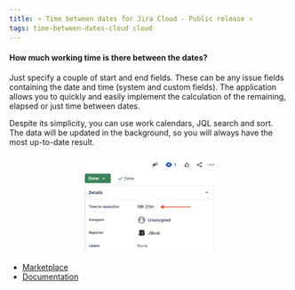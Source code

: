 ```yaml
---
title: ⭐️ Time between dates for Jira Cloud - Public release ⭐️
tags: time-between-dates-cloud cloud
---
```


#### How much working time is there between the dates? ####
Just specify a couple of start and end fields. These can be any issue fields containing the date and time (system and custom fields).
The application allows you to quickly and easily implement the calculation of the remaining, elapsed or just time between dates.

Despite its simplicity, you can use work calendars, JQL search and sort. The data will be updated in the background, so you will always have the most up-to-date result.

<p style="text-align: center;"><a href="/uploads/time-between-dates-cloud/demo-field.webp"><img src="/uploads/time-between-dates-cloud/demo-field.webp" style="width:50%" loading="lazy"></a></p>

* [Marketplace](https://marketplace.atlassian.com/apps/1226143/time-between-dates-for-jira-cloud)
* [Documentation](/docs/time-between-dates-cloud/overview/)







